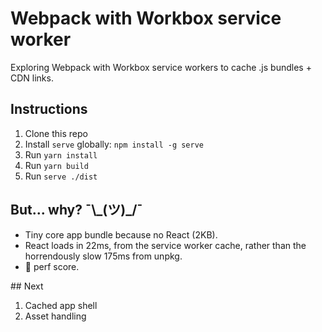 # Webpack with Workbox service worker

Exploring Webpack with Workbox service workers to cache .js bundles + CDN links.

## Instructions

1.  Clone this repo
2.  Install `serve` globally: `npm install -g serve`
3.  Run `yarn install`
4.  Run `yarn build`
5.  Run `serve ./dist`

## But... why? ¯\\\_(ツ)_/¯

- Tiny core app bundle because no React (2KB). 
- React loads in 22ms, from the service worker cache, rather than the horrendously slow 175ms from unpkg.
- 💯 perf score. 

## Next
1. Cached app shell
2. Asset handling
